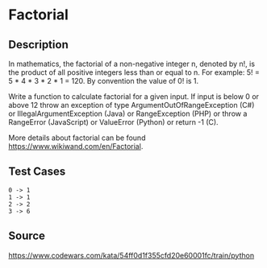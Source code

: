 # Factorial

## Description 

In mathematics, the factorial of a non-negative integer n, denoted by n!, is the product of all positive integers less than or equal to n. For example: 5! = 5 * 4 * 3 * 2 * 1 = 120. By convention the value of 0! is 1.

Write a function to calculate factorial for a given input. If input is below 0 or above 12 throw an exception of type ArgumentOutOfRangeException (C#) or IllegalArgumentException (Java) or RangeException (PHP) or throw a RangeError (JavaScript) or ValueError (Python) or return -1 (C).

More details about factorial can be found https://www.wikiwand.com/en/Factorial. 

## Test Cases

    0 -> 1
    1 -> 1
    2 -> 2
    3 -> 6

## Source
https://www.codewars.com/kata/54ff0d1f355cfd20e60001fc/train/python
